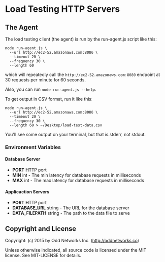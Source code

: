 # Load Testing HTTP Servers

The Agent
---------
The load testing client (the agent) is run by the run-agent.js script like this:

    node run-agent.js \
      --url http://ec2-52.amazonaws.com:8080 \
      --timeout 20 \
      --frequency 30 \
      --length 60

which will repeatedly call the `http://ec2-52.amazonaws.com:8080` endpoint at 30 requests per minute for 60 seconds.

Also, you can run `node run-agent.js --help`.

To get output in CSV format, run it like this:

    node run-agent.js \
      --url http://ec2-52.amazonaws.com:8080 \
      --timeout 20 \
      --frequency 30 \
      --length 60 > ~/Desktop/load-test-data.csv

You'll see some output on your terminal, but that is stderr, not stdout.

### Environment Variables
#### Database Server
* __PORT__ HTTP port
* __MIN__ int - The min latency for database requests in milliseconds
* __MAX__ int - The max latency for database requests in milliseconds

#### Applicaction Servers
* __PORT__ HTTP port
* __DATABASE_URL__ string - The URL for the database server
* __DATA_FILEPATH__ string - The path to the data file to serve

Copyright and License
---------------------
Copyright: (c) 2015 by Odd Networks Inc. (http://oddnetworks.co)

Unless otherwise indicated, all source code is licensed under the MIT license. See MIT-LICENSE for details.

